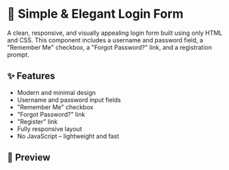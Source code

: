 # 🔐 Simple & Elegant Login Form

A clean, responsive, and visually appealing login form built using only HTML and CSS. This component includes a username and password field, a "Remember Me" checkbox, a "Forgot Password?" link, and a registration prompt.

## ✨ Features

- Modern and minimal design
- Username and password input fields
- "Remember Me" checkbox
- "Forgot Password?" link
- "Register" link
- Fully responsive layout
- No JavaScript – lightweight and fast

## 📸 Preview


